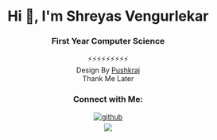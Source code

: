 <div align="center">
<h1>Hi 👋, I'm Shreyas Vengurlekar</h1>
<h3 >First Year Computer Science</h3>

⚡⚡⚡⚡⚡⚡⚡⚡⚡<br>Design By [Pushkraj](https://github.com/PushkraJ99)<br>Thank Me Later 

<h3>Connect with Me:</h3>
<a href="https://github.com/Shreyas110403 " target="_blank">
<img src=https://img.shields.io/badge/github-%2324292e.svg?&style=for-the-badge&logo=github&logoColor=white alt=github style="margin-bottom: 5px;" />
</a>
<br>
<img src="https://komarev.com/ghpvc/?username=Shreyas110403&&style=flat-square" align="center" />
</div>  
